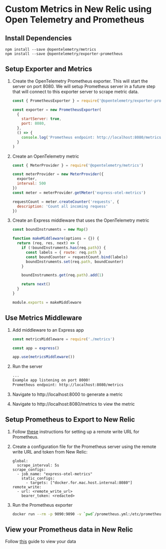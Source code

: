 # Custom Metrics in New Relic using Open Telemetry and Prometheus

## Install Dependencies

```
npm install --save @opentelemetry/metrics
npm install --save @opentelemetry/exporter-prometheus
```

## Setup Exporter and Metrics

1. Create the OpenTelemetry Prometheus exporter. This will start the server on port 8080. We will setup Prometheus server in a future step that will connect to this exporter server to scrape metric data.

    ```javascript
    const { PrometheusExporter } = require('@opentelemetry/exporter-prometheus')

    const exporter = new PrometheusExporter(
      {
        startServer: true,
        port: 8080,
      },
      () => {
        console.log('Prometheus endpoint: http://localhost:8080/metrics')
      }
    )
    ```

1. Create an OpenTelemetry metric

    ```javascript
    const { MeterProvider } = require('@opentelemetry/metrics')

    const meterProvider = new MeterProvider({
      exporter,
      interval: 500
    })
    const meter = meterProvider.getMeter('express-otel-metrics')

    requestCount = meter.createCounter('requests', {
      description: 'Count all incoming requess'
    })
    ```

1. Create an Express middleware that uses the OpenTelemetry metric

    ```javascript
    const boundInstruments = new Map()

    function makeMiddleware(options = {}) {
      return (req, res, next) => {
        if (!boundInstruments.has(req.path)) {
          const labels = { route: req.path }
          const boundCounter = requestCount.bind(labels)
          boundInstruments.set(req.path, boundCounter)
        }

        boundInstruments.get(req.path).add(1)

        return next()
      }
    }

    module.exports = makeMiddleware
    ```

## Use Metrics Middleware

1. Add middleware to an Express app

    ```javascript
    const metricsMiddleware = require('./metrics')

    const app = express()

    app.use(metricsMiddleware())
    ```

1. Run the server

    ```bash
    ...
    Example app listening on port 8000!
    Prometheus endpoint: http://localhost:8080/metrics
    ```

1. Navigate to http://localhost:8000 to generate a metric

1. Navigate to http://localhost:8080/metrics to view the metric

## Setup Prometheus to Export to New Relic

1. Follow [these](https://docs.newrelic.com/docs/integrations/prometheus-integrations/get-started/send-prometheus-metric-data-new-relic) instructions for setting up a remote write URL for Prometheus.

1. Create a configuration file for the Prometheus server using the remote write URL and token from New Relic:
    ```
    global:
      scrape_interval: 5s
    scrape_configs:
      - job_name: "express-otel-metrics"
        static_configs:
          - targets: ["docker.for.mac.host.internal:8080"]
    remote_write:
      - url: <remote_write_url>
        bearer_token: <redacted>
    ```

1. Run the Prometheus exporter

    ```bash
    docker run --rm -p 9090:9090 -v `pwd`/prometheus.yml:/etc/prometheus/prometheus.yml prom/prometheus:v2.20.1
    ```

## View your Prometheus data in New Relic

Follow [this](https://docs.newrelic.com/docs/integrations/prometheus-integrations/view-query-data/view-query-your-prometheus-data)
guide to view your data
